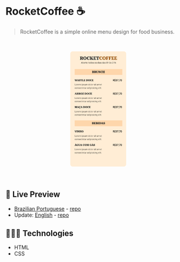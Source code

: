 # RocketCoffee ☕️

> RocketCoffee is a simple online menu design for food business.

<br>

<p align="center">
  <img alt="Project photo showing a list of foods and drinks." src="../.github/rocketcoffee.png" width="30%" />
</p>

<br>

## 📝 Live Preview 

- [Brazilian Portuguese](https://diegommagno.com/github/rocketseat/events/explorer-marathon/explorer-marathon-03/rocketcoffee/pt-br) - [repo](https://github.com/diegommagno/rocketseat/tree/main/events/explorer-marathon/explorer-marathon-03/rocketcoffee/pt-br)
- Update: [English](https://diegommagno.com/github/rocketseat/events/explorer-marathon/explorer-marathon-03/rocketcoffee/en) - [repo](https://github.com/diegommagno/rocketseat/tree/main/events/explorer-marathon/explorer-marathon-03/rocketcoffee/en)

## 🧑🏻‍💻 Technologies

- HTML
- CSS